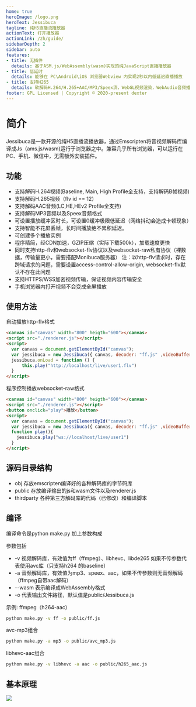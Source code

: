 ```yaml
---
home: true
heroImage: /logo.png
heroText: Jessibuca
tagline: 纯H5直播流播放器
actionText: 打开播放器
actionLink: /zh/guide/
sidebarDepth: 2
sidebar: auto
features:
- title: 无插件
  details: 基于ASM.js/WebAssembly(wasm)实现的纯JavaScript直播播放器
- title: 低延时
  details: 能够在 PC\Android\iOS 浏览器Webview 内实现2秒以内低延迟直播播放
- title: 支持H265
  details: 软解码H.264/H.265+AAC/MP3/Speex流，WebGL视频渲染，WebAudio音频播放。
footer: GPL Licensed | Copyright © 2020-present dexter
---
```

# 简介

Jessibuca是一款开源的纯H5直播流播放器，通过Emscripten将音视频解码库编译成Js（ams.js/wasm)运行于浏览器之中。兼容几乎所有浏览器，可以运行在PC、手机、微信中，无需额外安装插件。

## 功能
- 支持解码H.264视频(Baseline, Main, High Profile全支持，支持解码B帧视频)
- 支持解码H.265视频（flv id == 12）
- 支持解码AAC音频(LC,HE,HEv2 Profile全支持)
- 支持解码MP3音频以及Speex音频格式
- 可设置播放缓冲区时长，可设置0缓冲极限低延迟（网络抖动会造成卡顿现象）
- 支持智能不花屏丢帧，长时间播放绝不累积延迟。
- 可创建多个播放实例
- 程序精简，经CDN加速，GZIP压缩（实际下载500k），加载速度更快
- 同时支持http-flv和websocket-flv协议以及websocket-raw私有协议（裸数据，传输量更小，需要搭配Monibuca服务器）
注：以http-flv请求时，存在跨域请求的问题，需要设置access-control-allow-origin, websocket-flv默认不存在此问题
- 支持HTTPS/WSS加密视频传输，保证视频内容传输安全
- 手机浏览器内打开视频不会变成全屏播放
## 使用方法
自动播放http-flv格式
```html
<canvas id="canvas" width="800" heigth="600"></canvas>
<script src="./renderer.js"></script>
<script>
  var canvas = document.getElementById("canvas");
  var jessibuca = new Jessibuca({ canvas, decoder: "ff.js" ,videoBuffer:0.2});
  jessibuca.onLoad = function () {
      this.play("http://localhost/live/user1.flv")
  }
</script>
```
程序控制播放websocket-raw格式
```html
<canvas id="canvas" width="800" heigth="600"></canvas>
<script src="./renderer.js"></script>
<button onclick="play">播放</button>
<script>
  var canvas = document.getElementById("canvas");
  var jessibuca = new Jessibuca({ canvas, decoder: "ff.js" ,videoBuffer:0.2});
  function play(){
    jessibuca.play("ws://localhost/live/user1")
  }
</script>
```

## 源码目录结构

- obj 存放emscripten编译好的各种解码库的字节码库
- public 存放编译输出的js和wasm文件以及renderer.js
- thirdparty 各种第三方解码库的代码（已修改）和编译脚本 

## 编译

编译命令是python make.py 加上参数构成

参数包括
- -v 视频解码库，有效值为ff（ffmpeg）、libhevc、libde265 如果不传参数代表使用avc库（只支持h264 的baseline）
- -a 音频解码库，有效值为mp3、speex、aac，如果不传参数则无音频解码（ffmpeg自带aac解码）
- --wasm 表示编译成WebAssembly格式
- -o 代表输出文件路径，默认值是public/Jessibuca.js

示例:
ffmpeg（h264-aac）
```bash
python make.py -v ff -o public/ff.js
```
avc-mp3组合
```bash
python make.py -a mp3 -o public/avc_mp3.js
```
libhevc-aac组合
```bash
python make.py -v libhevc -a aac -o public/h265_aac.js
```
## 基本原理

<img src="/tech.png">
